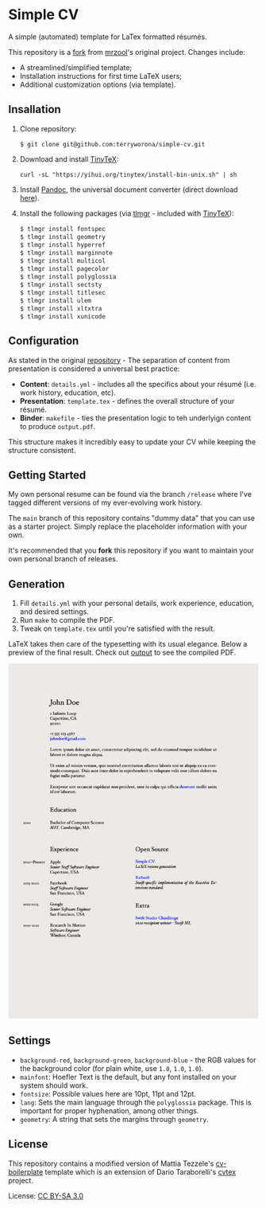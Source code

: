 # Simple CV

A simple (automated) template for LaTex formatted résumés.

This repository is a [fork](https://github.com/mrzool/cv-boilerplate) from [mrzool](https://github.com/mrzool)'s original project. Changes include:

- A streamlined/simplified template;
- Installation instructions for first time LaTeX users;
- Additional customization options (via template). 

## Insallation

1. Clone repository:

    ```
    $ git clone git@github.com:terryworona/simple-cv.git
    ```

2. Download and install [TinyTeX](https://yihui.org/tinytex/):

    ```
    curl -sL "https://yihui.org/tinytex/install-bin-unix.sh" | sh
    ```

3. Install [Pandoc](http://pandoc.org/), the universal document converter (direct download [here](https://pandoc.org/installing.html)). 

4. Install the following packages (via [tlmgr](https://www.tug.org/texlive/tlmgr.html) - included with [TinyTeX](https://yihui.org/tinytex/)):

    ```
    $ tlmgr install fontspec
    $ tlmgr install geometry
    $ tlmgr install hyperref
    $ tlmgr install marginnote
    $ tlmgr install multicol
    $ tlmgr install pagecolor
    $ tlmgr install polyglossia
    $ tlmgr install sectsty
    $ tlmgr install titlesec
    $ tlmgr install ulem
    $ tlmgr install xltxtra
    $ tlmgr install xunicode
    ```

## Configuration

As stated in the original [repository](https://github.com/mrzool/cv-boilerplate) - The separation of content from presentation is considered a universal best practice:

- **Content**: `details.yml` - includes all the specifics about your résumé (i.e. work history, education, etc). 
- **Presentation**: `template.tex` - defines the overall structure of your résumé. 
- **Binder**: `makefile` - ties the presentation logic to teh underlyign content to produce `output.pdf`. 

This structure makes it incredibly easy to update your CV while keeping the structure consistent. 

## Getting Started

My own personal resume can be found via the branch `/release` where I've tagged different versions of my ever-evolving work history. 

The `main` branch of this repository contains "dummy data" that you can use as a starter project. Simply replace the placeholder information with your own. 

It's recommended that you **fork** this repository if you want to maintain your own personal branch of releases. 

## Generation

1. Fill `details.yml` with your personal details, work experience, education, and desired settings.
2. Run `make` to compile the PDF.
3. Tweak on `template.tex` until you're satisfied with the result.

LaTeX takes then care of the typesetting with its usual elegance. Below a preview of the final result. Check out [output](output.pdf) to see the compiled PDF.

![preview](preview.png)

## Settings

- `background-red`, `background-green`, `background-blue` - the RGB values for the background color (for plain white, use `1.0`, `1.0`, `1.0`).
- `mainfont`: Hoefler Text is the default, but any font installed on your system should work.
- `fontsize`: Possible values here are 10pt, 11pt and 12pt.
- `lang`: Sets the main language through the `polyglossia` package. This is important for proper hyphenation, among other things.
- `geometry`: A string that sets the margins through `geometry`. 

## License

This repository contains a modified version of Mattia Tezzele's [cv-boilerplate](https://github.com/mrzool/cv-boilerplate) template which is an extension of Dario Taraborelli's [cvtex](https://github.com/dartar/cvtex) project.

License: [CC BY-SA 3.0](http://creativecommons.org/licenses/by-sa/3.0/)

